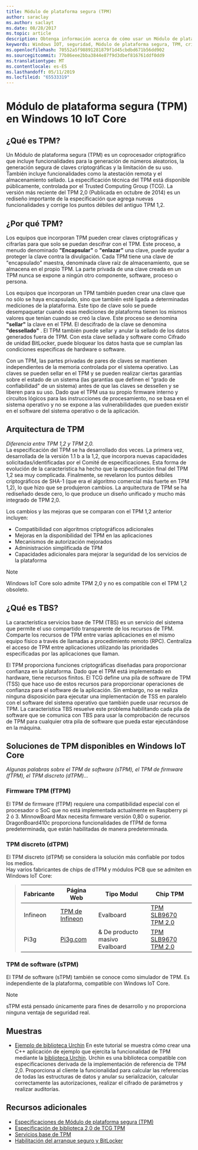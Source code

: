 ```yaml
---
title: Módulo de plataforma segura (TPM)
author: saraclay
ms.author: saclayt
ms.date: 08/28/2017
ms.topic: article
description: Obtenga información acerca de cómo usar un Módulo de plataforma segura para habilitar las capacidades criptográficas para mejorar la seguridad de los dispositivos.
keywords: Windows IOT, seguridad, Módulo de plataforma segura, TPM, criptografía, claves
ms.openlocfilehash: 70552a5f98891281879f1d45cbdbd671b56dd902
ms.sourcegitcommit: 77b86eee2bba3844e87f9d3dbef816761ddf0dd9
ms.translationtype: MT
ms.contentlocale: es-ES
ms.lasthandoff: 05/11/2019
ms.locfileid: "65533319"
---
```

# <a name="trusted-platform-module-tpm-on-windows-10-iot-core"></a>Módulo de plataforma segura (TPM) en Windows 10 IoT Core

## <a name="what-is-tpm"></a>¿Qué es TPM?
Un Módulo de plataforma segura (TPM) es un coprocesador criptográfico que incluye funcionalidades para la generación de números aleatorios, la generación segura de claves criptográficas y la limitación de su uso. También incluye funcionalidades como la atestación remota y el almacenamiento sellado.
La especificación técnica del TPM está disponible públicamente, controlada por el Trusted Computing Group (TCG). La versión más reciente del TPM 2,0 (Publicada en octubre de 2014) es un rediseño importante de la especificación que agrega nuevas funcionalidades y corrige los puntos débiles del antiguo TPM 1,2.

## <a name="why-tpm"></a>¿Por qué TPM?  
Los equipos que incorporan TPM pueden crear claves criptográficas y cifrarlas para que solo se puedan descifrar con el TPM. Este proceso, a menudo denominado **"Encapsular"** o **"enlazar"** una clave, puede ayudar a proteger la clave contra la divulgación. Cada TPM tiene una clave de "encapsulado" maestra, denominada clave raíz de almacenamiento, que se almacena en el propio TPM. La parte privada de una clave creada en un TPM nunca se expone a ningún otro componente, software, proceso o persona.  

Los equipos que incorporan un TPM también pueden crear una clave que no sólo se haya encapsulado, sino que también esté ligada a determinadas mediciones de la plataforma. Este tipo de clave solo se puede desempaquetar cuando esas mediciones de plataforma tienen los mismos valores que tenían cuando se creó la clave. Este proceso se denomina **"sellar"** la clave en el TPM. El descifrado de la clave se denomina **"dessellado"** . El TPM también puede sellar y anular la sellado de los datos generados fuera de TPM. Con esta clave sellada y software como Cifrado de unidad BitLocker, puede bloquear los datos hasta que se cumplan las condiciones específicas de hardware o software.  

Con un TPM, las partes privadas de pares de claves se mantienen independientes de la memoria controlada por el sistema operativo. Las claves se pueden sellar en el TPM y se pueden realizar ciertas garantías sobre el estado de un sistema (las garantías que definen el "grado de confiabilidad" de un sistema) antes de que las claves se dessellen y se liberen para su uso. Dado que el TPM usa su propio firmware interno y circuitos lógicos para las instrucciones de procesamiento, no se basa en el sistema operativo y no se expone a las vulnerabilidades que pueden existir en el software del sistema operativo o de la aplicación.

## <a name="tpm-architecture"></a>Arquitectura de TPM
_Diferencia entre TPM 1,2 y TPM 2,0._  
La especificación del TPM se ha desarrollado dos veces. La primera vez, desarrollada de la versión 1.1 b a la 1,2, que incorpora nuevas capacidades solicitadas/identificadas por el Comité de especificaciones. Esta forma de evolución de la característica ha hecho que la especificación final del TPM 1,2 sea muy complicada. Finalmente, se revelaron los puntos débiles criptográficos de SHA-1 (que era el algoritmo comercial más fuerte en TPM 1,2), lo que hizo que se produjeron cambios. La arquitectura de TPM se ha rediseñado desde cero, lo que produce un diseño unificado y mucho más integrado de TPM 2,0.  

Los cambios y las mejoras que se comparan con el TPM 1,2 anterior incluyen:

* Compatibilidad con algoritmos criptográficos adicionales
* Mejoras en la disponibilidad del TPM en las aplicaciones
* Mecanismos de autorización mejorados
* Administración simplificada de TPM
* Capacidades adicionales para mejorar la seguridad de los servicios de la plataforma

> [!NOTE] 
> Windows IoT Core solo admite TPM 2,0 y no es compatible con el TPM 1,2 obsoleto.

## <a name="what-is-tbs"></a>¿Qué es TBS? 
La característica servicios base de TPM (TBS) es un servicio del sistema que permite el uso compartido transparente de los recursos de TPM. Comparte los recursos de TPM entre varias aplicaciones en el mismo equipo físico a través de llamadas a procedimiento remoto (RPC). Centraliza el acceso de TPM entre aplicaciones utilizando las prioridades especificadas por las aplicaciones que llaman.  

El TPM proporciona funciones criptográficas diseñadas para proporcionar confianza en la plataforma. Dado que el TPM está implementado en hardware, tiene recursos finitos. El TCG define una pila de software de TPM (TSS) que hace uso de estos recursos para proporcionar operaciones de confianza para el software de la aplicación. Sin embargo, no se realiza ninguna disposición para ejecutar una implementación de TSS en paralelo con el software del sistema operativo que también puede usar recursos de TPM. La característica TBS resuelve este problema habilitando cada pila de software que se comunica con TBS para usar la comprobación de recursos de TPM para cualquier otra pila de software que pueda estar ejecutándose en la máquina.

## <a name="tpm-solutions-available-on-windows-iot-core"></a>Soluciones de TPM disponibles en Windows IoT Core  
_Algunas palabras sobre el TPM de software (sTPM), el TPM de firmware (fTPM), el TPM discreto (dTPM)..._

### <a name="firmware-tpm-ftpm"></a>Firmware TPM (fTPM)  
El TPM de firmware (fTPM) requiere una compatibilidad especial con el procesador o SoC que no está implementada actualmente en Raspberry pi 2 ó 3. MinnowBoard Max necesita firmware versión 0,80 o superior. DragonBoard410c proporciona funcionalidades de fTPM de forma predeterminada, que están habilitadas de manera predeterminada.  

### <a name="discrete-tpm-dtpm"></a>TPM discreto (dTPM)  
El TPM discreto (dTPM) se considera la solución más confiable por todos los medios.  
Hay varios fabricantes de chips de dTPM y módulos PCB que se admiten en Windows IoT Core:

> | Fabricante | Página Web | Tipo Modul | Chip TPM |
> |-------------|----------|----------|----------| 
> | Infineon | [TPM de Infineon](https://www.infineon.com/cms/en/product/evaluation-boards/iridium9670-tpm2.0-linux/)| Evalboard | [TPM SLB9670 TPM 2,0](https://www.infineon.com/cms/de/product/security-smart-card-solutions/optiga-embedded-security-solutions/optiga-tpm/slb-9670vq2.0/) |
> | Pi3g | [Pi3g.com](https://pi3g.com/eigene-produkte/)| & De producto masivo Evalboard | [TPM SLB9670 TPM 2,0](https://www.infineon.com/cms/de/product/security-smart-card-solutions/optiga-embedded-security-solutions/optiga-tpm/slb-9670vq2.0/) |


### <a name="software-tpm-stpm"></a>TPM de software (sTPM)  
El TPM de software (sTPM) también se conoce como simulador de TPM. Es independiente de la plataforma, compatible con Windows IoT Core.  

> [!NOTE]
> sTPM está pensado únicamente para fines de desarrollo y no proporciona ninguna ventaja de seguridad real.  


## <a name="samples"></a>Muestras  
<!--
* [TBSSample project C++](https://developer.microsoft.com/en-us/windows/iot/samples/tbssample)
  This tutorial demonstrates how to create a basic C++ application that uses TBS to poll the TPM.  -->
* [Ejemplo de biblioteca Urchin](https://github.com/ms-iot/security/tree/master/Urchin/Lib) En este tutorial se muestra cómo crear una C++ aplicación de ejemplo que ejercita la funcionalidad de TPM mediante la [biblioteca Urchin](https://github.com/ms-iot/security). Urchin es una biblioteca compatible con especificaciones derivada de la implementación de referencia de TPM 2,0. Proporciona al cliente la funcionalidad para calcular las referencias de todas las estructuras de datos y anular su serialización, calcular correctamente las autorizaciones, realizar el cifrado de parámetros y realizar auditorías.

## <a name="additional-resources"></a>Recursos adicionales  
* [Especificaciones de Módulo de plataforma segura (TPM)](http://www.trustedcomputinggroup.org/developers/trusted_platform_module) 
* [Especificación de biblioteca 2,0 de TCG TPM](http://www.trustedcomputinggroup.org/resources/tpm_library_specification)
* [Servicios base de TPM](https://msdn.microsoft.com/library/windows/desktop/aa446796(v=vs.85).aspx) 
* [Habilitación del arranque seguro y BitLocker](SecureBootAndBitLocker.md)

